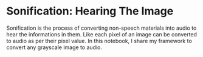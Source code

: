 # Sonification: Hearing The Image

Sonification is the process of converting non-speech materials into audio to hear the informations in them. Like each pixel of an image can be converted to audio as per their pixel value. In this notebook, I share my framework to convert any grayscale image to audio.
